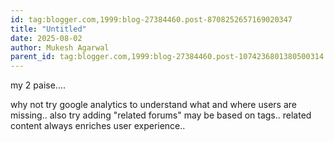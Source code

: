```yaml
---
id: tag:blogger.com,1999:blog-27384460.post-8708252657169020347
title: "Untitled"
date: 2025-08-02
author: Mukesh Agarwal
parent_id: tag:blogger.com,1999:blog-27384460.post-1074236801380500314
---
```


my 2 paise....

why not try google analytics to understand what and where users are missing.. also try adding "related forums" may be based on tags.. related content always enriches user experience..